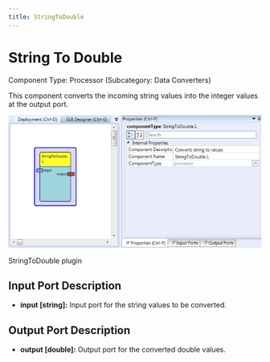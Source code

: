 ```yaml
---
title: StringToDouble
---
```


# String To Double

Component Type: Processor (Subcategory: Data Converters)

This component converts the incoming string values into the integer values at the output port.

![Screenshot: StringToDouble plugin](img/stringtodouble.jpg "Screenshot: StringToDouble plugin")

StringToDouble plugin

## Input Port Description

*   **input \[string\]:** Input port for the string values to be converted.

## Output Port Description

*   **output \[double\]:** Output port for the converted double values.